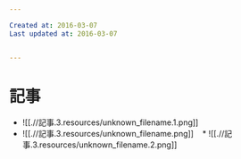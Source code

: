 ```yaml
---

Created at: 2016-03-07
Last updated at: 2016-03-07


---
```


# 記事


* ![[.//記事.3.resources/unknown_filename.1.png]]
* ![[.//記事.3.resources/unknown_filename.png]]
   * ![[.//記事.3.resources/unknown_filename.2.png]]

